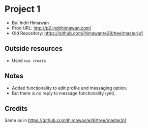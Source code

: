 # Project 1
* By: Indri Himawan
* Prod URL: http://p2.indrihimawan.com/
* Old Repository: https://github.com/ihimawan/e28/tree/master/p1

## Outside resources
* Used `vue create`

## Notes
* Added functionality to edit profile and messaging option.
* But there is no reply to message functionality (yet).

## Credits
Same as in https://github.com/ihimawan/e28/tree/master/p1
